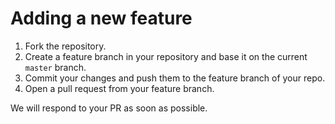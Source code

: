 # Adding a new feature

1. Fork the repository.
1. Create a feature branch in your repository and base it on the current `master` branch.
1. Commit your changes and push them to the feature branch of your repo.
1. Open a pull request from your feature branch.

We will respond to your PR as soon as possible.
